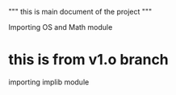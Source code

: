 """
this is main document of the project
"""

Importing OS and Math module

this is from v1.o branch
========================
importing implib module